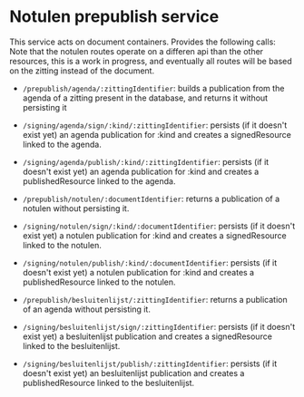 # Notulen prepublish service
This service acts on document containers. Provides the following calls:
Note that the notulen routes operate on a differen api than the other resources, this
is a work in progress, and eventually all routes will be based on the zitting instead 
of the document.

- `/prepublish/agenda/:zittingIdentifier`: builds a publication from the agenda of a zitting present in the database, and returns it without persisting it
- `/signing/agenda/sign/:kind/:zittingIdentifier`:  persists (if it doesn't exist yet) an agenda publication for :kind and creates a signedResource linked to the agenda.
- `/signing/agenda/publish/:kind/:zittingIdentifier`:  persists  (if it doesn't exist yet) an agenda publication for :kind and creates a publishedResource linked to the agenda.

- `/prepublish/notulen/:documentIdentifier`: returns a publication of a notulen without persisting it. 
- `/signing/notulen/sign/:kind/:documentIdentifier`:  persists (if it doesn't exist yet) a notulen publication for :kind and creates a signedResource linked to the notulen.
- `/signing/notulen/publish/:kind/:documentIdentifier`:  persists  (if it doesn't exist yet) a notulen publication for :kind and creates a publishedResource linked to the notulen.

- `/prepublish/besluitenlijst/:zittingIdentifier`: returns a publication of an agenda without persisting it.
- `/signing/besluitenlijst/sign/:zittingIdentifier`:  persists (if it doesn't exist yet) a besluitenlijst publication and creates a signedResource linked to the besluitenlijst.
- `/signing/besluitenlijst/publish/:zittingIdentifier`:  persists  (if it doesn't exist yet) an besluitenlijst publication and creates a publishedResource linked to the besluitenlijst.
